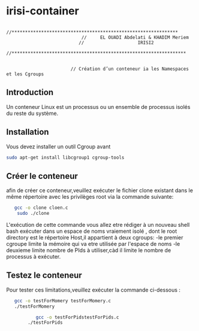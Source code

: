 # irisi-container


                       //**************************************************************
                                //     EL OUADI Abdelati & KHADIM Meriem
                               //                    IRISI2
                      //*****************************************************************
                      
   
                            // Création d’un conteneur ia les Namespaces et les Cgroups
## Introduction
Un conteneur Linux est un processus ou un ensemble de processus isolés du reste du système.
  
  
## Installation
Vous devez installer un outil Cgroup avant
 
 ```bash
 sudo apt-get install libcgroup1 cgroup-tools
 
 ```
 ## Créer le conteneur
  afin de créer ce conteneur,veuillez exécuter le fichier clone existant dans le même répertoire avec les privilèges root via la commande suivante: 

```bash
   gcc -o clone cloen.c
    sudo ./clone
 ```
       
   L'exécution de cette commande vous allez etre rédiger à un nouveau shell bash exécuter dans un espace de noms vraiement isolé , dont le root directory est le    répertoire Host,il appartient à deux cgroups:
  -le premier cgroupe limite la mémoire qui va etre utilisée par l'espace de noms
  -le deuxieme limite nombre de PIds à utiliser,càd il limite le nombre de processus à exécuter.
  ## Testez le conteneur
   Pour tester ces limitations,veuillez exécuter la commande ci-dessous :
   
```bash
   gcc -o testForMomery testForMomery.c
   ./testForMomery
```
             
```bash
           gcc -o testForPidstestForPids.c
        ./testForPids
```
  
